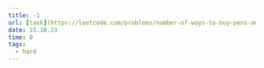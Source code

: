 ```yaml
---
title: -1
url: [task](https://leetcode.com/problems/number-of-ways-to-buy-pens-and-pencils/description/)
date: 15.10.23
time: 0
tags:
  - hard
---
```

